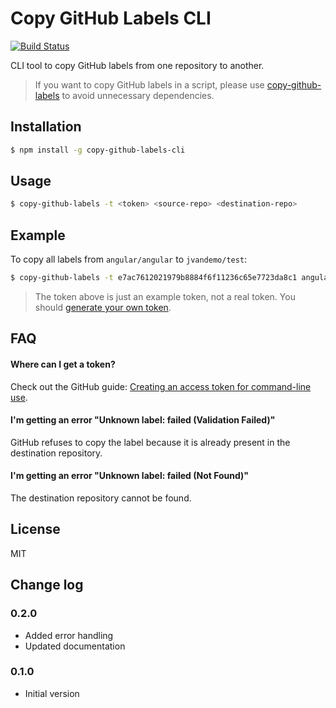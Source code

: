 # Copy GitHub Labels CLI

[![Build Status](https://travis-ci.org/jvandemo/copy-github-labels-cli.svg?branch=master)](https://travis-ci.org/jvandemo/copy-github-labels-cli)

CLI tool to copy GitHub labels from one repository to another.

> If you want to copy GitHub labels in a script, please use [copy-github-labels](https://github.com/jvandemo/copy-github-labels) to avoid unnecessary dependencies.

## Installation

```bash
$ npm install -g copy-github-labels-cli
```

## Usage

```bash
$ copy-github-labels -t <token> <source-repo> <destination-repo>
```

## Example

To copy all labels from `angular/angular` to `jvandemo/test`:

```bash
$ copy-github-labels -t e7ac7612021979b8884f6f11236c65e7723da8c1 angular/angular jvandemo/test
```

> The token above is just an example token, not a real token. You should [generate your own token]((https://help.github.com/articles/creating-an-access-token-for-command-line-use/)).

## FAQ

#### Where can I get a token?

Check out the GitHub guide: [Creating an access token for command-line use](https://help.github.com/articles/creating-an-access-token-for-command-line-use/).

#### I'm getting an error "Unknown label: failed (Validation Failed)"

GitHub refuses to copy the label because it is already present in the destination repository.

#### I'm getting an error "Unknown label: failed (Not Found)"

The destination repository cannot be found.

## License

MIT

## Change log

### 0.2.0

- Added error handling
- Updated documentation

### 0.1.0

- Initial version
